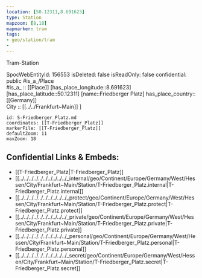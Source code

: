 ```yaml
---
location: [50.12311,8.691623] 
type: Station 
mapzoom: [8,18] 
mapmarker: tram 
tags:
- geo/station/tram
- 
---
```


Tram-Station 

SpocWebEntityId: 156553
isDeleted: false
isReadOnly: false
confidential: public
#is_a_/Place  
#is_a_ :: [[Place]] 
[has_place_longitude::8.691623] 
[has_place_latitude::50.12311] 
[name::Friedberger Platz] 
has_place_country:: [[Germany]]  
City :: [[../../Frankfurt~Main]] ] 


```leaflet
id: S-Friedberger_Platz.md
coordinates: [[T-Friedberger_Platz]] 
markerFile: [[T-Friedberger_Platz]] 
defaultZoom: 11 
maxZoom: 18
```


## Confidential Links & Embeds: 
- [[T-Friedberger_Platz|T-Friedberger_Platz]] 
- [[../../../../../../../../../../_internal/geo/Continent/Europe/Germany/West/Hessen/City/Frankfurt~Main/Station/T-Friedberger_Platz.internal|T-Friedberger_Platz.internal]] 
- [[../../../../../../../../../../_protect/geo/Continent/Europe/Germany/West/Hessen/City/Frankfurt~Main/Station/T-Friedberger_Platz.protect|T-Friedberger_Platz.protect]] 
- [[../../../../../../../../../../_private/geo/Continent/Europe/Germany/West/Hessen/City/Frankfurt~Main/Station/T-Friedberger_Platz.private|T-Friedberger_Platz.private]] 
- [[../../../../../../../../../../_personal/geo/Continent/Europe/Germany/West/Hessen/City/Frankfurt~Main/Station/T-Friedberger_Platz.personal|T-Friedberger_Platz.personal]] 
- [[../../../../../../../../../../_secret/geo/Continent/Europe/Germany/West/Hessen/City/Frankfurt~Main/Station/T-Friedberger_Platz.secret|T-Friedberger_Platz.secret]] 
